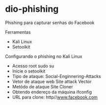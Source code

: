 # dio-phishing
Phishing para capturar senhas do Facebook

Ferramentas

- Kali Linux
- Setoolkit

Configurando o phishing no Kali Linux

- Acesso root sudo su
- Inicie o setoolkit
- Tipo de ataque: Social-Enginnering-Attacks
- Vetor de ataque web Site attack Vector
- Metódo de ataque Site Cloner
- Obtendo endereço da máquina ifconfig
- URL para clone: http//www.facebook.com
